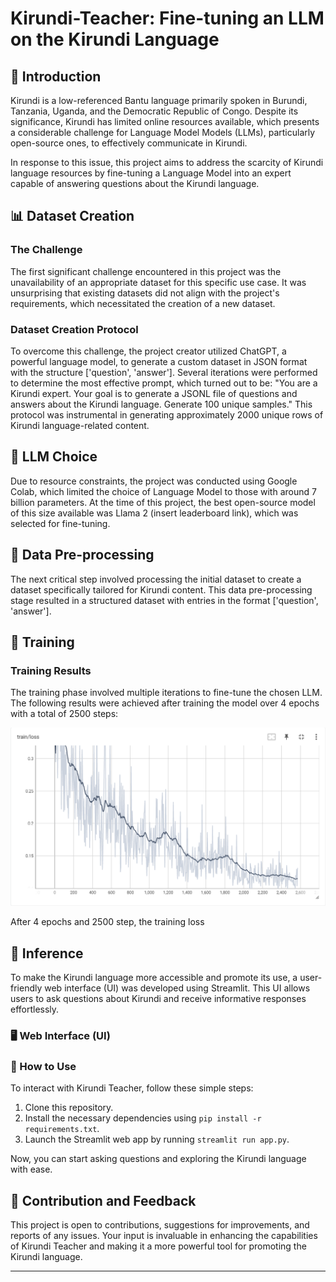 # Kirundi-Teacher: Fine-tuning an LLM on the Kirundi Language

## 📜 Introduction 

Kirundi is a low-referenced Bantu language primarily spoken in Burundi, Tanzania, Uganda, and the Democratic Republic of Congo. Despite its significance, Kirundi has limited online resources available, which presents a considerable challenge for Language Model Models (LLMs), particularly open-source ones, to effectively communicate in Kirundi.

In response to this issue, this project aims to address the scarcity of Kirundi language resources by fine-tuning a Language Model into an expert capable of answering questions about the Kirundi language.

## 📊 Dataset Creation

### The Challenge

The first significant challenge encountered in this project was the unavailability of an appropriate dataset for this specific use case. It was unsurprising that existing datasets did not align with the project's requirements, which necessitated the creation of a new dataset.

### Dataset Creation Protocol

To overcome this challenge, the project creator utilized ChatGPT, a powerful language model, to generate a custom dataset in JSON format with the structure ['question', 'answer']. Several iterations were performed to determine the most effective prompt, which turned out to be: "You are a Kirundi expert. Your goal is to generate a JSONL file of questions and answers about the Kirundi language. Generate 100 unique samples." This protocol was instrumental in generating approximately 2000 unique rows of Kirundi language-related content.

## 🤖 LLM Choice

Due to resource constraints, the project was conducted using Google Colab, which limited the choice of Language Model to those with around 7 billion parameters. At the time of this project, the best open-source model of this size available was Llama 2 (insert leaderboard link), which was selected for fine-tuning.

## 🧹 Data Pre-processing

The next critical step involved processing the initial dataset to create a dataset specifically tailored for Kirundi content. This data pre-processing stage resulted in a structured dataset with entries in the format ['question', 'answer'].

## 🚀 Training

### Training Results

The training phase involved multiple iterations to fine-tune the chosen LLM. The following results were achieved after training the model over 4 epochs with a total of 2500 steps:

![Training loss (Epochs: 4; Steps: 2500)](images/image-1.png)

After 4 epochs and 2500 step, the training loss 
## 💬 Inference

To make the Kirundi language more accessible and promote its use, a user-friendly web interface (UI) was developed using Streamlit. This UI allows users to ask questions about Kirundi and receive informative responses effortlessly.

### 🖥️ Web Interface (UI)

### 📝 How to Use

To interact with Kirundi Teacher, follow these simple steps:

1. Clone this repository.
2. Install the necessary dependencies using `pip install -r requirements.txt`.
3. Launch the Streamlit web app by running `streamlit run app.py`.

Now, you can start asking questions and exploring the Kirundi language with ease.

## 📣 Contribution and Feedback

This project is open to contributions, suggestions for improvements, and reports of any issues. Your input is invaluable in enhancing the capabilities of Kirundi Teacher and making it a more powerful tool for promoting the Kirundi language.

---

